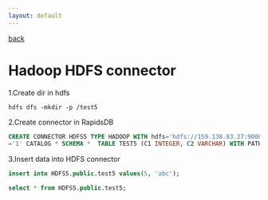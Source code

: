 ```yaml
---
layout: default
---
```


[back](./)

# Hadoop HDFS connector

1.Create dir in hdfs

```shell
hdfs dfs -mkdir -p /test5
```

2.Create connector in RapidsDB

```sql
CREATE CONNECTOR HDFS5 TYPE HADOOP WITH hdfs='hdfs://159.138.83.27:9000', format='delimited', delimiter=',', user='hadoop', partitions_per_node 
='1' CATALOG * SCHEMA *  TABLE TEST5 (C1 INTEGER, C2 VARCHAR) WITH PATH='/test5';
```

3.Insert data into HDFS connector

```sql
insert into HDFS5.public.test5 values(5, 'abc');

select * from HDFS5.public.test5;
```
